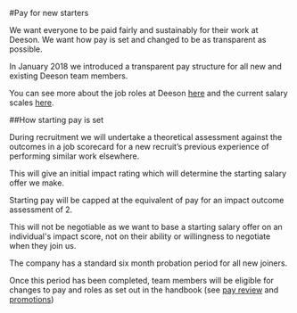 #Pay for new starters

We want everyone to be paid fairly and sustainably for their work at Deeson. We want how pay is set and changed to be as transparent as possible.

In January 2018 we introduced a transparent pay structure for all new and existing Deeson team members.

You can see more about the job roles at Deeson [here](https://handbook.deeson.co.uk/working-at-deeson/pay-scales/) and the current salary scales [here](https://drive.google.com/file/d/19dbyHOX29yLpNrK3KsywY9CKYXsCSKYm/view?usp=sharing).

##How starting pay is set

During recruitment we will undertake a theoretical assessment against the outcomes in a job scorecard for a new recruit’s previous experience of performing similar work elsewhere. 

This will give an initial impact rating which will determine the starting salary offer we make. 

Starting pay will be capped at the equivalent of pay for an impact outcome assessment of 2. 

This will not be negotiable as we want to base a starting salary offer on an individual's impact score, not on their ability or willingness to negotiate when they join us.

The company has a standard six month probation period for all new joiners.

Once this period has been completed, team members will be eligible for changes to pay and roles as set out in the handbook (see [pay review](https://handbook.deeson.co.uk/working-at-deeson/pay-review/) and [promotions](https://handbook.deeson.co.uk/working-at-deeson/promotion/))
